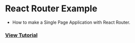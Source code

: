 # React Router Example

- How to make a Single Page Application with React Router.

### [View Tutorial](https://www.taniarascia.com/using-react-router-spa)
